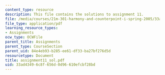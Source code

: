 ```yaml
---
content_type: resource
description: This file contains the solutions to assignment 11.
file: /media/courses/21m-301-harmony-and-counterpoint-i-spring-2005/33ad43496c8f656d0d96610efcbf28bd_assignment11_sol.pdf
file_type: application/pdf
learning_resource_types:
- Assignments
ocw_type: OCWFile
parent_title: Assignments
parent_type: CourseSection
parent_uid: 84e4eb93-b285-ee61-df33-ba27bf276d5d
resourcetype: Document
title: assignment11_sol.pdf
uid: 33ad4349-6c8f-656d-0d96-610efcbf28bd
---
```

